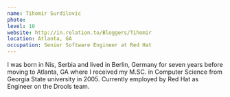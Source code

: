 ```yaml
---
name: Tihomir Surdilovic
photo:
level: 10
website: http://in.relation.to/Bloggers/Tihomir
location: Atlanta, GA
occupation: Senior Software Engineer at Red Hat
---
```

I was born in Nis, Serbia and lived in Berlin, Germany for seven years before
moving to Atlanta, GA where I received my M.SC. in Computer Science from Georgia
State university in 2005.
Currently employed by Red Hat as Engineer on the Drools team.
